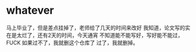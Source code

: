 # whatever
马上毕业了，但是差点挂掉了，老师给了几天的时间来改好
我知道，论文写的实在是太烂了，还有2天的时间，今天通宵
不知道能不能写好，写好能不能过，FUCK
如果过不了，我就删这个仓库了
过了，我就删掉。
